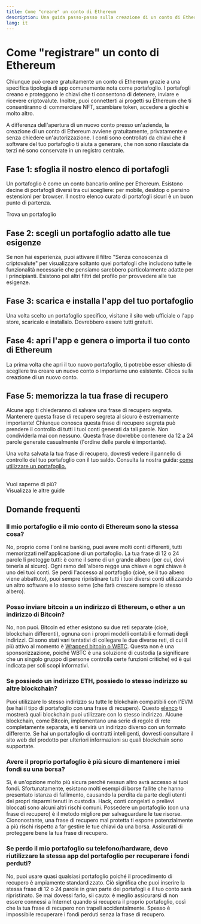 ```yaml
---
title: Come "creare" un conto di Ethereum
description: Una guida passo-passo sulla creazione di un conto di Ethereum utilizzando un portafoglio.
lang: it
---
```


# Come "registrare" un conto di Ethereum

Chiunque può creare gratuitamente un conto di Ethereum grazie a una specifica tipologia di app comunemente nota come portafoglio. I portafogli creano e proteggono le chiavi che ti consentono di detenere, inviare e ricevere criptovalute. Inoltre, puoi connetterti ai progetti su Ethereum che ti consentiranno di commerciare NFT, scambiare token, accedere a giochi e molto altro.

A differenza dell'apertura di un nuovo conto presso un'azienda, la creazione di un conto di Ethereum avviene gratuitamente, privatamente e senza chiedere un'autorizzazione. I conti sono controllati da chiavi che il software del tuo portafoglio ti aiuta a generare, che non sono rilasciate da terzi né sono conservate in un registro centrale.

## Fase 1: sfoglia il nostro elenco di portafogli

Un portafoglio è come un conto bancario online per Ethereum. Esistono decine di portafogli diversi tra cui scegliere: per mobile, desktop o persino estensioni per browser. Il nostro elenco curato di portafogli sicuri è un buon punto di partenza.

<ButtonLink to="/wallets/find-wallet/">
  Trova un portafoglio
</ButtonLink>

## Fase 2: scegli un portafoglio adatto alle tue esigenze

Se non hai esperienza, puoi attivare il filtro "Senza conoscenza di criptovalute" per visualizzare soltanto quei portafogli che includono tutte le funzionalità necessarie che pensiamo sarebbero particolarmente adatte per i principianti. Esistono poi altri filtri del profilo per provvedere alle tue esigenze.

## Fase 3: scarica e installa l'app del tuo portafoglio

Una volta scelto un portafoglio specifico, visitane il sito web ufficiale o l'app store, scaricalo e installalo. Dovrebbero essere tutti gratuiti.

## Fase 4: apri l'app e genera o importa il tuo conto di Ethereum

La prima volta che apri il tuo nuovo portafoglio, ti potrebbe esser chiesto di scegliere tra creare un nuovo conto o importarne uno esistente. Clicca sulla creazione di un nuovo conto.

## Fase 5: memorizza la tua frase di recupero

Alcune app ti chiederanno di salvare una frase di recupero segreta. Mantenere questa frase di recupero segreta al sicuro è estremamente importante! Chiunque conosca questa frase di recupero segreta può prendere il controllo di tutti i tuoi conti generati da tali parole. Non condividerla mai con nessuno. Questa frase dovrebbe contenere da 12 a 24 parole generate casualmente (l'ordine delle parole è importante).

Una volta salvata la tua frase di recupero, dovresti vedere il pannello di controllo del tuo portafoglio con il tuo saldo. Consulta la nostra guida: [come utilizzare un portafoglio.](/guides/how-to-use-a-wallet)

 <br />

<InfoBanner shouldSpaceBetween emoji=":eyes:">
  <div>Vuoi saperne di più?</div>
  <ButtonLink to="/guides/">
    Visualizza le altre guide
  </ButtonLink>
</InfoBanner>

## Domande frequenti

### Il mio portafoglio e il mio conto di Ethereum sono la stessa cosa?

No, proprio come l'online banking, puoi avere molti conti differenti, tutti memorizzati nell'applicazione di un portafoglio. La tua frase di 12 o 24 parole li protegge tutti: è come il seme di un grande albero (per cui, devi tenerla al sicuro). Ogni ramo dell'albero regge una chiave e ogni chiave è uno dei tuoi conti. Se perdi l'accesso al portafoglio (cioè, se il tuo albero viene abbattuto), puoi sempre ripristinare tutti i tuoi diversi conti utilizzando un altro software e lo stesso seme (che farà crescere sempre lo stesso albero).

### Posso inviare bitcoin a un indirizzo di Ethereum, o ether a un indirizzo di Bitcoin?

No, non puoi. Bitcoin ed ether esistono su due reti separate (cioè, blockchain differenti), ognuna con i propri modelli contabili e formati degli indirizzi. Ci sono stati vari tentativi di collegare le due diverse reti, di cui il più attivo al momento è [Wrapped bitcoin o WBTC](https://www.bitcoin.com/get-started/what-is-wbtc/). Questa non è una sponsorizzazione, poiché WBTC è una soluzione di custodia (a significare che un singolo gruppo di persone controlla certe funzioni critiche) ed è qui indicata per soli scopi informativi.

### Se possiedo un indirizzo ETH, possiedo lo stesso indirizzo su altre blockchain?

Puoi utilizzare lo stesso indirizzo su tutte le blokchain compatibili con l'EVM (se hai il tipo di portafoglio con una frase di recupero). Questo [elenco](https://chainlist.org/) ti mostrerà quali blockchain puoi utilizzare con lo stesso indirizzo. Alcune blockchain, come Bitcoin, implementano una serie di regole di rete completamente separata, e ti servirà un indirizzo diverso con un formato differente. Se hai un portafoglio di contratti intelligenti, dovresti consultare il sito web del prodotto per ulteriori informazioni su quali blockchain sono supportate.

### Avere il proprio portafoglio è più sicuro di mantenere i miei fondi su una borsa?

Sì, è un'opzione molto più sicura perché nessun altro avrà accesso ai tuoi fondi. Sfortunatamente, esistono molti esempi di borse fallite che hanno presentato istanza di fallimento, causando la perdita da parte degli utenti dei propri risparmi tenuti in custodia. Hack, conti congelati o prelievi bloccati sono alcuni altri rischi comuni. Possedere un portafoglio (con una frase di recupero) è il metodo migliore per salvaguardare le tue risorse. Ciononostante, una frase di recupero mal protetta ti espone potenzialmente a più rischi rispetto a far gestire le tue chiavi da una borsa. Assicurati di proteggere bene la tua frase di recupero.

### Se perdo il mio portafoglio su telefono/hardware, devo riutilizzare la stessa app del portafoglio per recuperare i fondi perduti?

No, puoi usare quasi qualsiasi portafoglio poiché il procedimento di recupero è ampiamente standardizzato. Ciò significa che puoi inserire la stessa frase di 12 o 24 parole in gran parte dei portafogli e il tuo conto sarà ripristinato. Se mai dovessi farlo, sii cauto: è meglio assicurarsi di non essere connessi a Internet quando si recupera il proprio portafoglio, così che la tua frase di recupero non trapeli accidentalmente. Spesso è impossibile recuperare i fondi perduti senza la frase di recupero.
